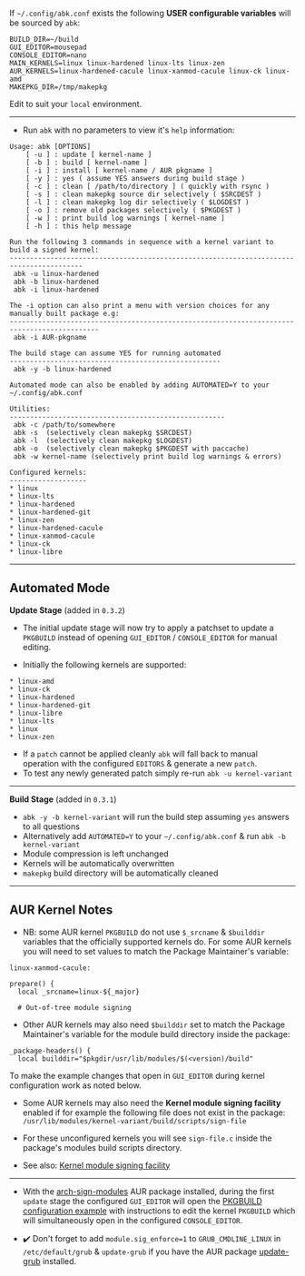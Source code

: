 If `~/.config/abk.conf` exists the following **USER configurable variables** will be sourced by `abk`:
```
BUILD_DIR=~/build
GUI_EDITOR=mousepad
CONSOLE_EDITOR=nano
MAIN_KERNELS=linux linux-hardened linux-lts linux-zen
AUR_KERNELS=linux-hardened-cacule linux-xanmod-cacule linux-ck linux-amd
MAKEPKG_DIR=/tmp/makepkg
```
Edit to suit your `local` environment.

---

* Run `abk` with no parameters to view it's `help` information:
```
Usage: abk [OPTIONS]
	[ -u ] : update [ kernel-name ]
	[ -b ] : build [ kernel-name ]
	[ -i ] : install [ kernel-name / AUR pkgname ]
	[ -y ] : yes ( assume YES answers during build stage )
	[ -c ] : clean [ /path/to/directory ] ( quickly with rsync )
	[ -s ] : clean makepkg source dir selectively ( $SRCDEST )
	[ -l ] : clean makepkg log dir selectively ( $LOGDEST )
	[ -o ] : remove old packages selectively ( $PKGDEST )
	[ -w ] : print build log warnings [ kernel-name ]
	[ -h ] : this help message

Run the following 3 commands in sequence with a kernel variant to build a signed kernel:
----------------------------------------------------------------------------------------
 abk -u linux-hardened
 abk -b linux-hardened
 abk -i linux-hardened

The -i option can also print a menu with version choices for any manually built package e.g:
--------------------------------------------------------------------------------------------
 abk -i AUR-pkgname

The build stage can assume YES for running automated
----------------------------------------------------
 abk -y -b linux-hardened

Automated mode can also be enabled by adding AUTOMATED=Y to your ~/.config/abk.conf

Utilities:
-----------------------------------------------------
 abk -c /path/to/somewhere
 abk -s  (selectively clean makepkg $SRCDEST)
 abk -l  (selectively clean makepkg $LOGDEST)
 abk -o  (selectively clean makepkg $PKGDEST with paccache)
 abk -w kernel-name (selectively print build log warnings & errors)

Configured kernels:
-------------------
* linux
* linux-lts
* linux-hardened
* linux-hardened-git
* linux-zen
* linux-hardened-cacule
* linux-xanmod-cacule
* linux-ck
* linux-libre
```
---

**Automated Mode**
-----

**Update Stage** (added in `0.3.2`)

* The initial update stage will now try to apply a patchset to update a `PKGBUILD` instead of opening `GUI_EDITOR` / `CONSOLE_EDITOR` for manual editing.

*   Initially the following kernels are supported:
```
* linux-amd
* linux-ck
* linux-hardened
* linux-hardened-git
* linux-libre
* linux-lts
* linux
* linux-zen
```

* If a `patch` cannot be applied cleanly `abk` will fall back to manual operation with the configured `EDITORS` & generate a new `patch`.
* To test any newly generated patch simply re-run `abk -u kernel-variant`

---

**Build Stage** (added in `0.3.1`)

* `abk -y -b kernel-variant` will run the build step assuming `yes` answers to all questions
* Alternatively add `AUTOMATED=Y` to your `~/.config/abk.conf` & run `abk -b kernel-variant`
* Module compression is left unchanged
* Kernels will be automatically overwritten
* `makepkg` build directory will be automatically cleaned


---

**AUR Kernel Notes**
-----

* NB: some AUR kernel `PKGBUILD` do not use `$_srcname` & `$builddir` variables that the officially supported kernels do. For some AUR kernels you will need to set values to match the Package Maintainer's variable:
```
linux-xanmod-cacule:

prepare() {
  local _srcname=linux-${_major}

  # Out-of-tree module signing
```

* Other AUR kernels may also need `$builddir` set to match the Package Maintainer's variable for the module build directory inside the package:
```
_package-headers() {
  local builddir="$pkgdir/usr/lib/modules/$(<version)/build"
```
To make the example changes that open in `GUI_EDITOR` during kernel configuration work as noted below.

* Some AUR kernels may also need the **Kernel module signing facility** enabled if for example the following file does not exist in the package:
`/usr/lib/modules/kernel-variant/build/scripts/sign-file`

* For these unconfigured kernels you will see `sign-file.c` inside the package's modules build scripts directory.

* See also: [Kernel module signing facility](https://www.kernel.org/doc/html/v5.13/admin-guide/module-signing.html?highlight=module%20signing)
---

* With the [arch-sign-modules](https://aur.archlinux.org/packages/arch-sign-modules/) AUR package installed, during the first `update` stage the configured `GUI_EDITOR` will open the [PKGBUILD configuration example](https://github.com/itoffshore/Arch-SKM/blob/master/Arch-Linux-PKGBUILD-example) with instructions to edit the kernel `PKGBUILD` which will simultaneously open in the configured `CONSOLE_EDITOR`.

* :heavy_check_mark: Don't forget to add `module.sig_enforce=1` to `GRUB_CMDLINE_LINUX` in `/etc/default/grub` & `update-grub` if you have the AUR package [update-grub](https://aur.archlinux.org/packages/update-grub/) installed.
